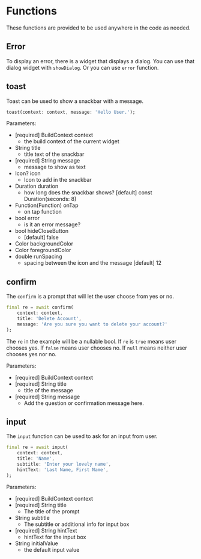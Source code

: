 # Functions

These functions are provided to be used anywhere in the code as needed.

## Error

To display an error, there is a widget that displays a dialog. You can use that dialog widget with `showDialog`. Or you can use `error` function.

## toast

Toast can be used to show a snackbar with a message.

```dart
toast(context: context, message: 'Hello User.');
```

Parameters:

- [required] BuildContext context
  - the build context of the current widget
- String title
  - title text of the snackbar
- [required] String message
  - message to show as text
- Icon? icon
  - Icon to add in the snackbar
- Duration duration
  - how long does the snackbar shows? [default] const Duration(seconds: 8)
- Function(Function) onTap
  - on tap function
- bool error
  - is it an error message?
- bool hideCloseButton
  - [default] false
- Color backgroundColor
- Color foregroundColor
- double runSpacing
  - spacing between the icon and the message [default] 12

## confirm

The `confirm` is a prompt that will let the user choose from yes or no.

```dart
final re = await confirm(
    context: context,
    title: 'Delete Account',
    message: 'Are you sure you want to delete your account?'
);
```

The `re` in the example will be a nullable bool. If `re` is `true` means user chooses yes. If `false` means user chooses no. If `null` means neither user chooses yes nor no.

Parameters:

- [required] BuildContext context
- [required] String title
  - title of the message
- [required] String message
  - Add the question or confirmation message here.

## input

The `input` function can be used to ask for an input from user.

```dart
final re = await input(
    context: context,
    title: 'Name',
    subtitle: 'Enter your lovely name',
    hintText: 'Last Name, First Name',
);
```

Parameters:

- [required] BuildContext context
- [required] String title
  - The title of the prompt
- String subtitle
  - The subtitle or additional info for input box
- [required] String hintText
  - hintText for the input box
- String initialValue
  - the default input value

